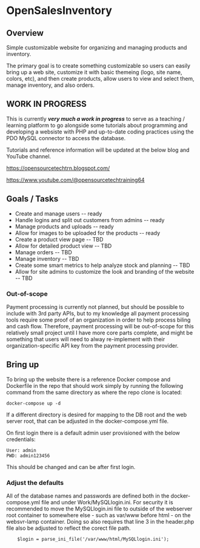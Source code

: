 # OpenSalesInventory

## Overview

Simple customizable website for organizing and managing products and inventory. 

The primary goal is to create something customizable so users can easily bring up a web site, customize it with basic themeing (logo, site name, colors, etc), and then create products, allow users to view and select them, manage inventory, and also orders. 

## WORK IN PROGRESS
This is currently ***very much a work in progress*** to serve as a teaching / learning platform to go alongside some tutorials about programming and developing a websiste with PHP and up-to-date coding practices using the PDO MySQL connector to access the database. 

Tutorials and reference information will be updated at the below blog and YouTube channel. 

https://opensourcetechtrn.blogspot.com/

https://www.youtube.com/@opensourcetechtraining64

## Goals / Tasks
- Create and manage users -- ready
- Handle logins and split out customers from admins -- ready
- Manage products and uploads -- ready
- Allow for images to be uploaded for the products  -- ready
- Create a product view page -- TBD
- Allow for detailed product view -- TBD
- Manage orders -- TBD
- Manage inventory -- TBD
- Create some smart metrics to help analyze stock and planning -- TBD
- Allow for site admins to customize the look and branding of the website -- TBD

### Out-of-scope
Payment processing is currently not planned, but should be possible to include with 3rd party APIs, but to my knowledge all payment processing tools require some proof of an organization in order to help process biling and cash flow. Therefore, payment processing will be out-of-scope for this relatively small project until I have more core parts complete, and might be something that users will need to alway re-implement with their organization-specific API key from the payment processing provider.

## Bring up
To bring up the website there is a reference Docker compose and Dockerfile in the repo that should work simply by running the following command from the same directory as where the repo clone is located:

```
docker-compose up -d
```
If a different directory is desired for mapping to the DB root and the web server root, that can be adjusted in the docker-compose.yml file. 

On first login there is a default admin user provisioned with the below credentials:
```
User: admin
PWD: admin123456
```

This should be changed and can be after first login.

### Adjust the defaults

All of the database names and passwords are defined both in the docker-compose.yml file and under Work/MySQLlogin.ini. For security it is recommended to move the MySQLlogin.ini file to outside of the webserver root container to somewhere else - such as var/www before html - on the websvr-lamp container. Doing so also requires that line 3 in the header.php file also be adjusted to reflect the corect file path. 

```
	$login = parse_ini_file('/var/www/html/MySQLlogin.ini');
```


